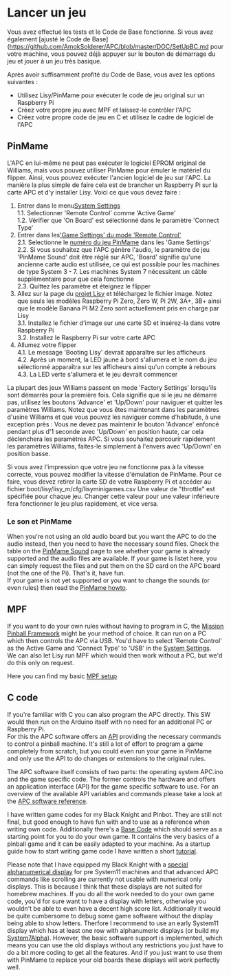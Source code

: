 # Lancer un jeu

Vous avez effectué les tests et le Code de Base fonctionne. Si vous avez également [ajusté le Code de Base](https://github.com/AmokSolderer/APC/blob/master/DOC/SetUpBC.md pour votre machine, vous pouvez déjà appuyer sur le bouton de démarrage du jeu et jouer à un jeu très basique.

Après avoir suffisamment profité du Code de Base, vous avez les options suivantes :

* Utilisez Lisy/PinMame pour exécuter le code de jeu original sur un Raspberry Pi
* Créez votre propre jeu avec MPF et laissez-le contrôler l'APC
* Créez votre propre code de jeu en C et utilisez le cadre de logiciel de l'APC

## PinMame

L'APC en lui-même ne peut pas exécuter le logiciel EPROM original de Williams, mais vous pouvez utiliser PinMame pour émuler le matériel du flipper. Ainsi, vous pouvez exécuter l'ancien logiciel de jeu sur l'APC. La manière la plus simple de faire cela est de brancher un Raspberry Pi sur la carte APC et d'y installer Lisy.
Voici ce que vous devez faire :

1. Entrer dans le menu[System Settings](https://github.com/AmokSolderer/APC/blob/master/DOC/Settings.md#system-settings)  
1.1. Selectionner 'Remote Control' comme 'Active Game'  
1.2. Vérifier que 'On Board' est sélectionné dans le paramètre 'Connect Type'  
2. Entrer dans les['Game Settings' du mode 'Remote Control'](https://github.com/AmokSolderer/APC/blob/master/DOC/Settings.md#game-settings-in-remote-control-mode)  
2.1. Selectionne le [numéro du jeu PinMame](https://github.com/AmokSolderer/APC/blob/master/DOC/lisyminigames.csv) dans les 'Game Settings'  
2.2. Si vous souhaitez que l'APC génère l'audio, le paramètre de jeu 'PinMame Sound' doit être réglé sur APC, 'Board' signifie qu'une ancienne carte audio est utilisée, ce qui est possible pour les machines de type System 3 - 7. Les machines System 7 nécessitent un câble supplémentaire pour que cela fonctionne  
2.3. Quittez les paramètre et éteignez le flipper  
3. Allez sur la page du [projet Lisy](https://lisy.dev/apc.html) et téléchargez le fichier image. Notez que seuls les modèles Raspberry Pi Zero, Zero W, Pi 2W, 3A+, 3B+ ainsi que le modèle Banana PI M2 Zero sont actuellement pris en charge par Lisy  
3.1. Installez le fichier d'image sur une carte SD et insérez-la dans votre Raspberry Pi  
3.2. Installez le Raspberry Pi sur votre carte APC  
4. Allumez votre flipper  
4.1. Le message 'Booting Lisy' devrait apparaître sur les afficheurs  
4.2. Après un moment, la LED jaune à bord s'allumera et le nom du jeu sélectionné apparaîtra sur les afficheurs ainsi qu'un compte à rebours  
4.3. La LED verte s'allumera et le jeu devrait commencer

La plupart des jeux Williams passent en mode 'Factory Settings' lorsqu'ils sont démarrés pour la première fois. Cela signifie que si le jeu ne démarre pas, utilisez les boutons 'Advance' et 'Up/Down' pour naviguer et quitter les paramètres Williams. Notez que vous êtes maintenant dans les paramètres d'usine Williams et que vous pouvez les naviguer comme d'habitude, à une exception près :
Vous ne devez pas maintenir le bouton 'Advance' enfoncé pendant plus d'1 seconde avec 'Up/Down' en position haute, car cela déclenchera les paramètres APC. Si vous souhaitez parcourir rapidement les paramètres Williams, faites-le simplement à l'envers avec 'Up/Down' en position basse.

Si vous avez l'impression que votre jeu ne fonctionne pas à la vitesse correcte, vous pouvez modifier la vitesse d'émulation de PinMame. Pour ce faire, vous devez retirer la carte SD de votre Raspberry Pi et accéder au fichier
boot/lisy/lisy_m/cfg/lisyminigames.csv
Une valeur de "throttle" est spécifiée pour chaque jeu. Changer cette valeur pour une valeur inférieure fera fonctionner le jeu plus rapidement, et vice versa.


### Le son et PinMame

When you're not using an old audio board but you want the APC to do the audio instead, then you need to have the necessary sound files. Check the table on the [PinMame Sound](https://github.com/AmokSolderer/APC/blob/master/DOC/PinMame.md) page to see whether your game is already supported and the audio files are available. If your game is listet here, you can simply request the files and put them on the SD card on the APC board (not the one of the Pi). That's it, have fun.  
If your game is not yet supported or you want to change the sounds (or even rules) then read the [PinMame howto](https://github.com/AmokSolderer/APC/blob/master/DOC/PinMame_howto.md).

## MPF

If you want to do your own rules without having to program in C, the [Mission Pinball Framework](http://missionpinball.org/) might be your method of choice. It can run on a PC which then controls the APC via USB. You'd have to select 'Remote Control' as the Active Game and  'Connect Type' to 'USB' in the [System Settings](https://github.com/AmokSolderer/APC/blob/master/DOC/Settings.md#system-settings).  
We can also let Lisy run MPF which would then work without a PC, but we'd do this only on request.

Here you can find my basic [MPF setup](https://github.com/AmokSolderer/APC/tree/master/DOC/Software/MPF)

## C code

If you're familiar with C you can also program the APC directly. This SW would then run on the Arduino itself with no need for an additional PC or Raspberry Pi.  
For this the APC software offers an [API](https://github.com/AmokSolderer/APC/tree/master/DOC/Software/APC_SW_reference.pdf) providing the necessary commands to control a pinball machine. It's still a lot of effort to program a game completely from scratch, but you could even run your game in PinMame and only use the API to do changes or extensions to the original rules.

The APC software itself consists of two parts: the operating system APC.ino and the game specific code. The former controls the hardware and offers an application interface (API) for the game specific software to use. For an overview of the available API variables and commands please take a look at the
[APC software reference](https://github.com/AmokSolderer/APC/blob/master/DOC/Software/APC_SW_reference.pdf).

I have written game codes for my Black Knight and Pinbot. They are still not final, but good enough to have fun with and to use as a reference when writing own code. Additionally there's a [Base Code](https://github.com/AmokSolderer/APC/blob/master/BaseCode.ino) which should serve as a starting point for you to do your own game. It contains the very basics of a pinball game and it can be easily adapted to your machine. As a startup guide how to start writing game code I have written a short [tutorial](https://github.com/AmokSolderer/APC/blob/master/DOC/GameCodeTutorial.md).

Please note that I have equipped my Black Knight with a [special alphanumerical display](https://github.com/AmokSolderer/APC/blob/master/DOC/Sys7Alpha.md) for pre System11 machines and that advanced APC commands like scrolling are currently not usable with numerical only displays. This is because I think that these displays are not suited for homebrew machines. If you do all the work needed to do your own game code, you'd for sure want to have a display with letters, otherwise you wouldn't be able to even have a decent high score list. Additionally it would be quite cumbersome to debug some game software without the display being able to show letters. Therfore I recommend to use an early System11 display which has at least one row with alphanumeric displays (or build my [System7Alpha](https://github.com/AmokSolderer/APC/tree/master/DOC/Hardware/Sys7Alpha)). However, the basic software support is implemented, which means you can use the old displays without any restrictions you just have to do a bit more coding to get all the features. And if you just want to use them with PinMame to replace your old boards these displays will work perfectly well.